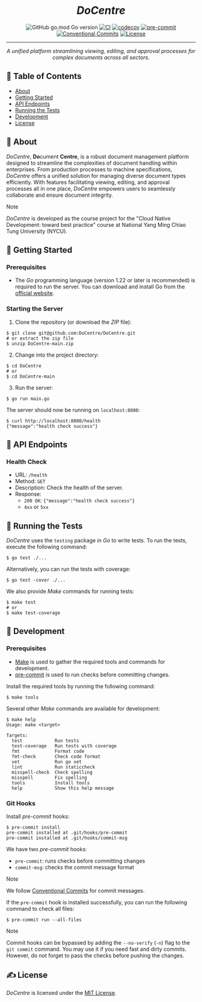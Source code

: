 <h1 align="center"><i>DoCentre</i></h1>

<div align="center">

![GitHub go.mod Go version](https://img.shields.io/github/go-mod/go-version/DoCentre/DoCentre)
[![CI](https://github.com/DoCentre/DoCentre/actions/workflows/ci.yml/badge.svg)](https://github.com/DoCentre/DoCentre/actions/workflows/ci.yml)
[![codecov](https://codecov.io/gh/DoCentre/DoCentre/graph/badge.svg?token=VE3MI85NDN)](https://codecov.io/gh/DoCentre/DoCentre)
[![pre-commit](https://img.shields.io/badge/pre--commit-enabled-brightgreen?logo=pre-commit)](https://github.com/pre-commit/pre-commit)
[![Conventional Commits](https://img.shields.io/badge/Conventional%20Commits-1.0.0-%23FE5196?logo=conventionalcommits&logoColor=white)](https://conventionalcommits.org)
[![License](https://img.shields.io/badge/license-MIT-blue.svg)](LICENSE)

</div>

---

<p align="center">
    <i>A unified platform streamlining viewing, editing, and approval processes for complex documents across all sectors.</i>
</p>

## 📝 Table of Contents

- [About](#about)
- [Getting Started](#getting_started)
- [API Endpoints](#api)
- [Running the Tests](#tests)
- [Development](#development)
- [License](#license)

## 🧐 About <a name = "about"></a>

_DoCentre_, **Do**cument **Centre**, is a robust document management platform designed to streamline the complexities of document handling within enterprises. From production processes to machine specifications, _DoCentre_ offers a unified solution for managing diverse document types efficiently. With features facilitating viewing, editing, and approval processes all in one place, _DoCentre_ empowers users to seamlessly collaborate and ensure document integrity.

> [!note]
> _DoCentre_ is developed as the course project for the "Cloud Native Development: toward best practice" course at National Yang Ming Chiao Tung University (NYCU).

## 🏁 Getting Started <a name = "getting_started"></a>

### Prerequisites

- The _Go_ programming language (version 1.22 or later is recommended) is required to run the server. You can download and install Go from the [official website](https://go.dev/doc/install).

### Starting the Server

1. Clone the repository (or download the _ZIP_ file):

```console
$ git clone git@github.com:DoCentre/DoCentre.git
# or extract the zip file
$ unzip DoCentre-main.zip
```

2. Change into the project directory:

```console
$ cd DoCentre
# or
$ cd DoCentre-main
```

3. Run the server:

```console
$ go run main.go
```

The server should now be running on `localhost:8080`:

```console
$ curl http://localhost:8080/health
{"message":"health check success"}
```

## 🧾 API Endpoints <a name = "api"></a>

### Health Check

- URL: `/health`
- Method: `GET`
- Description: Check the health of the server.
- Response:
  - `200 OK`: `{"message":"health check success"}`
  - `4xx` or `5xx`

## 🔧 Running the Tests <a name = "tests"></a>

_DoCentre_ uses the `testing` package in _Go_ to write tests.
To run the tests, execute the following command:

```console
$ go test ./...
```

Alternatively, you can run the tests with coverage:

```console
$ go test -cover ./...
```

We also provide _Make_ commands for running tests:

```console
$ make test
# or
$ make test-coverage
```

## 🚀 Development <a name = "development"></a>

### Prerequisites

- [Make](https://www.gnu.org/software/make/#download) is used to gather the required tools and commands for development.
- [pre-commit](https://pre-commit.com/#install) is used to run checks before committing changes.

Install the required tools by running the following command:

```console
$ make tools
```

Several other _Make_ commands are available for development:

```console
$ make help
Usage: make <target>

Targets:
  test            Run tests
  test-coverage   Run tests with coverage
  fmt             Format code
  fmt-check       Check code format
  vet             Run go vet
  lint            Run staticcheck
  misspell-check  Check spelling
  misspell        Fix spelling
  tools           Install tools
  help            Show this help message

```

### Git Hooks

Install _pre-commit_ hooks:

```console
$ pre-commit install
pre-commit installed at .git/hooks/pre-commit
pre-commit installed at .git/hooks/commit-msg
```

We have two _pre-commit_ hooks:
- `pre-commit`: runs checks before committing changes
- `commit-msg`: checks the commit message format

> [!note]
> We follow [Conventional Commits](https://www.conventionalcommits.org) for commit messages.

If the `pre-commit` hook is installed successfully, you can run the following command to check all files:

```console
$ pre-commit run --all-files
```

> [!note]
> Commit hooks can be bypassed by adding the `--no-verify` (`-n`) flag to the `git commit` command.
> You may use it if you need fast and dirty commits. However, do not forget to pass the checks before pushing the changes.

## ✍️ License <a name = "license"></a>

_DoCentre_ is licensed under the [MIT License](LICENSE).

